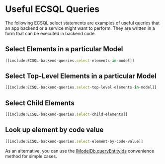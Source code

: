 # Useful ECSQL Queries

The following ECSQL select statements are examples of useful queries that an app backend or a service might want to perform. They are written in a form that can be executed in backend code.

## Select Elements in a particular Model

```ts
[[include:ECSQL-backend-queries.select-elements-in-model]]
```

## Select Top-Level Elements in a particular Model

```ts
[[include:ECSQL-backend-queries.select-top-level-elements-in-model]]
```

## Select Child Elements

```ts
[[include:ECSQL-backend-queries.select-child-elements]]
```

## Look up element by code value

```ts
[[include:ECSQL-backend-queries.select-element-by-code-value]]
```

As an alternative, you can use the [IModelDb.queryEntityIds]($backend) convenience method for simple cases.
